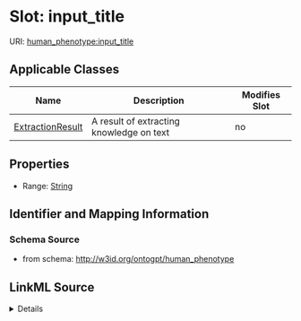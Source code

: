 

# Slot: input_title

URI: [human_phenotype:input_title](http://w3id.org/ontogpt/human_phenotypeinput_title)



<!-- no inheritance hierarchy -->





## Applicable Classes

| Name | Description | Modifies Slot |
| --- | --- | --- |
| [ExtractionResult](ExtractionResult.md) | A result of extracting knowledge on text |  no  |







## Properties

* Range: [String](String.md)





## Identifier and Mapping Information







### Schema Source


* from schema: http://w3id.org/ontogpt/human_phenotype




## LinkML Source

<details>
```yaml
name: input_title
from_schema: http://w3id.org/ontogpt/human_phenotype
rank: 1000
alias: input_title
owner: ExtractionResult
domain_of:
- ExtractionResult
range: string

```
</details>
